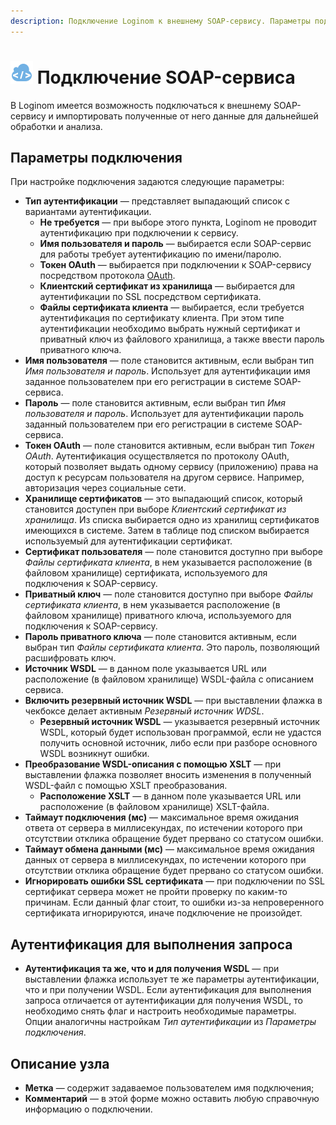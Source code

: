 ```yaml
---
description: Подключение Loginom к внешнему SOAP-сервису. Параметры подключения. Авторизация для выполнения запроса.
---
```

# ![ ](./../../../images/icons/common/data-sources/web-soap_default.svg) Подключение SOAP-сервиса

В Loginom имеется возможность подключаться к внешнему SOAP-сервису и импортировать полученные от него данные для дальнейшей обработки и анализа.

## Параметры подключения

При настройке подключения задаются следующие параметры:

* **Тип аутентификации** — представляет выпадающий список с вариантами аутентификации.
  * **Не требуется** — при выборе этого пункта, Loginom не проводит аутентификацию при подключении к сервису.
  * **Имя пользователя и пароль** — выбирается если SOAP-сервис для работы требует аутентификацию по имени/паролю.
  * **Токен OAuth** — выбирается при подключении к SOAP-сервису посредством протокола [OAuth](https://ru.wikipedia.org/wiki/OAuth).
  * **Клиентский сертификат из хранилища** — выбирается для аутентификации по SSL посредством сертификата.
  * **Файлы сертификата клиента** — выбирается, если требуется аутентификация по сертификату клиента. При этом типе аутентификации необходимо выбрать нужный сертификат и приватный ключ из файлового хранилища, а также ввести пароль приватного ключа.
* **Имя пользователя** — поле становится активным, если выбран тип *Имя пользователя и пароль*. Использует для аутентификации имя заданное пользователем при его регистрации в системе SOAP-сервиса.
* **Пароль** — поле становится активным, если выбран тип *Имя пользователя и пароль*. Использует для аутентификации пароль заданный пользователем при его регистрации в системе SOAP-сервиса.
* **Токен OAuth** — поле становится активным, если выбран тип *Токен OAuth*. Аутентификация осуществляется по протоколу OAuth, который позволяет выдать одному сервису (приложению) права на доступ к ресурсам пользователя на другом сервисе. Например, авторизация через социальные сети.
* **Хранилище сертификатов** — это выпадающий список, который становится доступен при выборе *Клиентский сертификат из хранилища*. Из списка выбирается одно из хранилищ сертификатов имеющихся в системе. Затем в таблице под списком выбирается используемый для аутентификации сертификат.
* **Сертификат пользователя** — поле становится доступно при выборе *Файлы сертификата клиента*, в нем указывается расположение (в файловом хранилище) сертификата, используемого для подключения к SOAP-сервису. 
* **Приватный ключ** — поле становится доступно при выборе *Файлы сертификата клиента*, в нем указывается расположение (в файловом хранилище) приватного ключа, используемого для подключения к SOAP-сервису. 
* **Пароль приватного ключа** — поле становится активным, если выбран тип *Файлы сертификата клиента*. Это пароль, позволяющий расшифровать ключ.
* **Источник WSDL** — в данном поле указывается URL или расположение (в файловом хранилище) WSDL-файла с описанием сервиса.
* **Включить резервный источник WSDL** — при выставлении флажка в чекбоксе делает активным *Резервный источник WDSL*.
  * **Резервный источник WSDL** — указывается резервный источник WSDL, который будет использован программой, если не удастся получить основной источник, либо если при разборе основного WSDL возникнут ошибки.
* **Преобразование WSDL-описания с помощью XSLT** — при выставлении флажка позволяет вносить изменения в полученный WSDL-файл с помощью XSLT преобразования.
  * **Расположение XSLT** — в данном поле указывается URL или расположение (в файловом хранилище) XSLT-файла.
* **Таймаут подключения (мс)** — максимальное время ожидания ответа от сервера в миллисекундах, по истечении которого при отсутствии отклика обращение будет прервано со статусом ошибки.
* **Таймаут обмена данными (мс)** — максимальное время ожидания данных от сервера в миллисекундах, по истечении которого при отсутствии отклика обращение будет прервано со статусом ошибки.
* **Игнорировать ошибки SSL сертификата** — при подключении по SSL сертификат сервера может не пройти проверку по каким-то причинам. Если данный флаг стоит, то ошибки из-за непроверенного сертификата игнорируются, иначе подключение не произойдет.

## Аутентификация для выполнения запроса

* **Аутентификация та же, что и для получения WSDL** — при выставлении флажка использует те же параметры аутентификации, что и при получении WSDL. Если аутентификация для выполнения запроса отличается от аутентификации для получения WSDL, то необходимо снять флаг и настроить необходимые параметры. Опции аналогичны настройкам *Тип аутентификации* из *Параметры подключения*.

## Описание узла

* **Метка** — содержит задаваемое пользователем имя подключения;
* **Комментарий** — в этой форме можно оставить любую справочную информацию о подключении.
